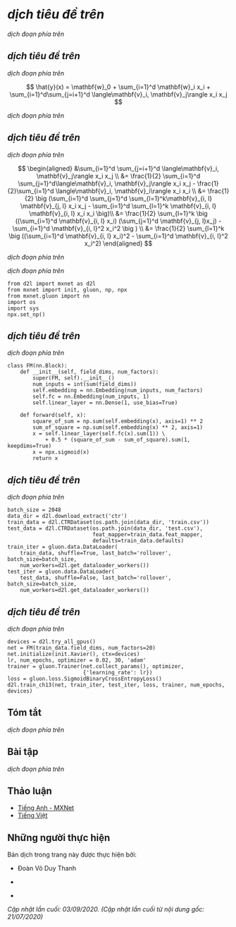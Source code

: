 <!-- ===================== Bắt đầu dịch Phần 1 ==================== -->

<!--
# Factorization Machines
-->

# *dịch tiêu đề trên*


<!--
Factorization machines (FM) :cite:`Rendle.2010`, proposed by Steffen Rendle in 2010, 
is a supervised algorithm that can be used for classification, regression, and ranking tasks.
It quickly took notice and became a popular and impactful method for making predictions and recommendations.
Particularly, it is a generalization of the linear regression model and the matrix factorization model.
Moreover, it is reminiscent of support vector machines with a polynomial kernel.
The strengths of factorization machines over the linear regression and matrix factorization are:
(1) it can model $\chi$-way variable interactions, where $\chi$ is the number of polynomial order and is usually set to two.
(2) A fast optimization algorithm associated with factorization machines can reduce the polynomial computation time to linear complexity, 
making it extremely efficient especially for high dimensional sparse inputs.
For these reasons, factorization machines are widely employed in modern advertisement and products recommendations.
The technical details and implementations are described below.
-->

*dịch đoạn phía trên*


<!--
## 2-Way Factorization Machines
-->

## *dịch tiêu đề trên*


<!--
Formally, let $x \in \mathbb{R}^d$ denote the feature vectors of one sample, and $y$ denote the corresponding label 
which can be real-valued label or class label such as binary class "click/non-click".
The model for a factorization machine of degree two is defined as:
-->

*dịch đoạn phía trên*


$$
\hat{y}(x) = \mathbf{w}_0 + \sum_{i=1}^d \mathbf{w}_i x_i + \sum_{i=1}^d\sum_{j=i+1}^d \langle\mathbf{v}_i, \mathbf{v}_j\rangle x_i x_j
$$


<!--
where $\mathbf{w}_0 \in \mathbb{R}$ is the global bias;
$\mathbf{w} \in \mathbb{R}^d$ denotes the weights of the i-th variable;
$\mathbf{V} \in \mathbb{R}^{d\times k}$ represents the feature embeddings;
$\mathbf{v}_i$ represents the $i^\mathrm{th}$ row of $\mathbf{V}$; $k$ is the dimensionality of latent factors;
$\langle\cdot, \cdot \rangle$ is the dot product of two vectors.
$\langle \mathbf{v}_i, \mathbf{v}_j \rangle$ model the interaction between the $i^\mathrm{th}$ and $j^\mathrm{th}$ feature.
Some feature interactions can be easily understood so they can be designed by experts.
However, most other feature interactions are hidden in data and difficult to identify.
So modeling feature interactions automatically can greatly reduce the efforts in feature engineering.
It is obvious that the first two terms correspond to the linear regression model and the last term is an extension of the matrix factorization model.
If the feature $i$ represents a item and the feature $j$ represents a user, the third term is exactly the dot product between user and item embeddings.
It is worth noting that FM can also generalize to higher orders (degree > 2).
Nevertheless, the numerical stability might weaken the generalization.
-->

*dịch đoạn phía trên*
 
<!-- ===================== Kết thúc dịch Phần 1 ===================== -->

<!-- ===================== Bắt đầu dịch Phần 2 ===================== -->

<!--
## An Efficient Optimization Criterion
-->

## *dịch tiêu đề trên*


<!--
Optimizing the factorization machines in a straight forward method leads to a complexity of $\mathcal{O}(kd^2)$ as all pairwise interactions require to be computed.
To solve this inefficiency problem, we can reorganize the third term of FM which could greatly reduce the computation cost, leading to a linear time complexity ($\mathcal{O}(kd)$).
The reformulation of the pairwise interaction term is as follows:
-->

*dịch đoạn phía trên*


$$
\begin{aligned}
&\sum_{i=1}^d \sum_{j=i+1}^d \langle\mathbf{v}_i, \mathbf{v}_j\rangle x_i x_j \\
 &= \frac{1}{2} \sum_{i=1}^d \sum_{j=1}^d\langle\mathbf{v}_i, \mathbf{v}_j\rangle x_i x_j - \frac{1}{2}\sum_{i=1}^d \langle\mathbf{v}_i, \mathbf{v}_i\rangle x_i x_i \\
 &= \frac{1}{2} \big (\sum_{i=1}^d \sum_{j=1}^d \sum_{l=1}^k\mathbf{v}_{i, l} \mathbf{v}_{j, l} x_i x_j - \sum_{i=1}^d \sum_{l=1}^k \mathbf{v}_{i, l} \mathbf{v}_{i, l} x_i x_i \big)\\
 &=  \frac{1}{2} \sum_{l=1}^k \big ((\sum_{i=1}^d \mathbf{v}_{i, l} x_i) (\sum_{j=1}^d \mathbf{v}_{j, l}x_j) - \sum_{i=1}^d \mathbf{v}_{i, l}^2 x_i^2 \big ) \\
 &= \frac{1}{2} \sum_{l=1}^k \big ((\sum_{i=1}^d \mathbf{v}_{i, l} x_i)^2 - \sum_{i=1}^d \mathbf{v}_{i, l}^2 x_i^2)
 \end{aligned}
$$


<!--
With this reformulation, the model complexity are decreased greatly.
Moreover, for sparse features, only non-zero elements needs to be computed so that the overall complexity is linear to the number of non-zero features.
-->

*dịch đoạn phía trên*


<!--
To learn the FM model, we can use the MSE loss for regression task, the cross entropy loss for classification tasks, and the BPR loss for ranking task.
Standard optimizers such as SGD and Adam are viable for optimization.
-->

*dịch đoạn phía trên*


```{.python .input  n=2}
from d2l import mxnet as d2l
from mxnet import init, gluon, np, npx
from mxnet.gluon import nn
import os
import sys
npx.set_np()
```


<!--
## Model Implementation
-->

## *dịch tiêu đề trên*


<!--
The following code implement the factorization machines.
It is clear to see that FM consists a linear regression block and an efficient feature interaction block.
We apply a sigmoid function over the final score since we treat the CTR prediction as a classification task.
-->

*dịch đoạn phía trên*


```{.python .input  n=2}
class FM(nn.Block):
    def __init__(self, field_dims, num_factors):
        super(FM, self).__init__()
        num_inputs = int(sum(field_dims))
        self.embedding = nn.Embedding(num_inputs, num_factors)
        self.fc = nn.Embedding(num_inputs, 1)
        self.linear_layer = nn.Dense(1, use_bias=True)
        
    def forward(self, x):
        square_of_sum = np.sum(self.embedding(x), axis=1) ** 2
        sum_of_square = np.sum(self.embedding(x) ** 2, axis=1)
        x = self.linear_layer(self.fc(x).sum(1)) \
            + 0.5 * (square_of_sum - sum_of_square).sum(1, keepdims=True)
        x = npx.sigmoid(x)
        return x
```


<!--
## Load the Advertising Dataset
-->

## *dịch tiêu đề trên*


<!--
We use the CTR data wrapper from the last section to load the online advertising dataset.
-->

*dịch đoạn phía trên*


```{.python .input  n=3}
batch_size = 2048
data_dir = d2l.download_extract('ctr')
train_data = d2l.CTRDataset(os.path.join(data_dir, 'train.csv'))
test_data = d2l.CTRDataset(os.path.join(data_dir, 'test.csv'),
                           feat_mapper=train_data.feat_mapper,
                           defaults=train_data.defaults)
train_iter = gluon.data.DataLoader(
    train_data, shuffle=True, last_batch='rollover', batch_size=batch_size,
    num_workers=d2l.get_dataloader_workers())
test_iter = gluon.data.DataLoader(
    test_data, shuffle=False, last_batch='rollover', batch_size=batch_size,
    num_workers=d2l.get_dataloader_workers())
```


<!--
## Train the Model
-->

## *dịch tiêu đề trên*


<!--
Afterwards, we train the model. The learning rate is set to 0.01 and the embedding size is set to 20 by default.
The `Adam` optimizer and the `SigmoidBinaryCrossEntropyLoss` loss are used for model training.
-->

*dịch đoạn phía trên*


```{.python .input  n=5}
devices = d2l.try_all_gpus()
net = FM(train_data.field_dims, num_factors=20)
net.initialize(init.Xavier(), ctx=devices)
lr, num_epochs, optimizer = 0.02, 30, 'adam'
trainer = gluon.Trainer(net.collect_params(), optimizer,
                        {'learning_rate': lr})
loss = gluon.loss.SigmoidBinaryCrossEntropyLoss()
d2l.train_ch13(net, train_iter, test_iter, loss, trainer, num_epochs, devices)
```

## Tóm tắt

<!--
* FM is a general framework that can be applied on a variety of tasks such as regression, classification, and ranking. 
* Feature interaction/crossing is important for prediction tasks and the 2-way interaction can be efficiently modeled with FM.
-->

*dịch đoạn phía trên*


## Bài tập

<!--
* Can you test FM on other dataset such as Avazu, MovieLens, and Criteo datasets?
* Vary the embedding size to check its impact on performance, can you observe a similar pattern as that of matrix factorization?
-->

*dịch đoạn phía trên*

<!-- ===================== Kết thúc dịch Phần 2 ===================== -->

## Thảo luận
* [Tiếng Anh - MXNet](https://discuss.d2l.ai/t/406)
* [Tiếng Việt](https://forum.machinelearningcoban.com/c/d2l)


## Những người thực hiện
Bản dịch trong trang này được thực hiện bởi:
<!--
Tác giả của mỗi Pull Request điền tên mình và tên những người review mà bạn thấy
hữu ích vào từng phần tương ứng. Mỗi dòng một tên, bắt đầu bằng dấu `*`.

Tên đầy đủ của các reviewer có thể được tìm thấy tại https://github.com/aivivn/d2l-vn/blob/master/docs/contributors_info.md
-->

* Đoàn Võ Duy Thanh
<!-- Phần 1 -->
* 

<!-- Phần 2 -->
* 

*Cập nhật lần cuối: 03/09/2020. (Cập nhật lần cuối từ nội dung gốc: 21/07/2020)*

